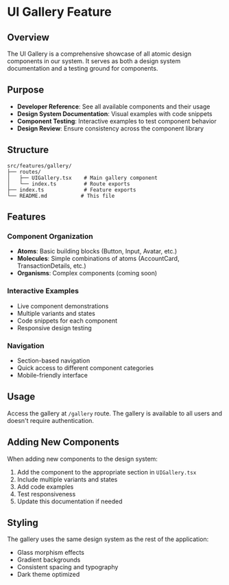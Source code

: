 # UI Gallery Feature

## Overview

The UI Gallery is a comprehensive showcase of all atomic design components in our system. It serves as both a design system documentation and a testing ground for components.

## Purpose

- **Developer Reference**: See all available components and their usage
- **Design System Documentation**: Visual examples with code snippets
- **Component Testing**: Interactive examples to test component behavior
- **Design Review**: Ensure consistency across the component library

## Structure

```
src/features/gallery/
├── routes/
│   ├── UIGallery.tsx    # Main gallery component
│   └── index.ts         # Route exports
├── index.ts             # Feature exports
└── README.md           # This file
```

## Features

### Component Organization

- **Atoms**: Basic building blocks (Button, Input, Avatar, etc.)
- **Molecules**: Simple combinations of atoms (AccountCard, TransactionDetails, etc.)
- **Organisms**: Complex components (coming soon)

### Interactive Examples

- Live component demonstrations
- Multiple variants and states
- Code snippets for each component
- Responsive design testing

### Navigation

- Section-based navigation
- Quick access to different component categories
- Mobile-friendly interface

## Usage

Access the gallery at `/gallery` route. The gallery is available to all users and doesn't require authentication.

## Adding New Components

When adding new components to the design system:

1. Add the component to the appropriate section in `UIGallery.tsx`
2. Include multiple variants and states
3. Add code examples
4. Test responsiveness
5. Update this documentation if needed

## Styling

The gallery uses the same design system as the rest of the application:

- Glass morphism effects
- Gradient backgrounds
- Consistent spacing and typography
- Dark theme optimized
